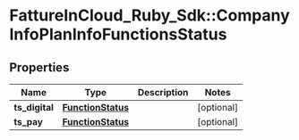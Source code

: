 # FattureInCloud_Ruby_Sdk::CompanyInfoPlanInfoFunctionsStatus

## Properties

| Name | Type | Description | Notes |
| ---- | ---- | ----------- | ----- |
| **ts_digital** | [**FunctionStatus**](FunctionStatus.md) |  | [optional] |
| **ts_pay** | [**FunctionStatus**](FunctionStatus.md) |  | [optional] |

